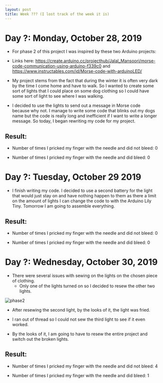 ```yaml
---
layout: post
title: Week ??? (I lost track of the week it is)
---
```


# Day ?: Monday, October 28, 2019
* For phase 2 of this project I was inspired by these two Arduino projects:

* Links here: https://create.arduino.cc/projecthub/Jalal_Mansoori/morse-code-communication-using-arduino-f339c0 and https://www.instructables.com/id/Morse-code-with-arduinoLED/

* My project stems from the fact that during the winter it is often very dark by the time I come home and have to walk.  So I wanted to create some sort of lights that I could place on  some dog clothing so I could have some sort of light to see where I was walking.

* I decided to use the lights to send out a message in Morse code because why not. I manage to write some code that blinks out my dogs name but the code is really long and inefficient if I want to write a longer message. So today, I began rewriting my code for my project. 


## Result:
* Number of times I pricked my finger with the needle and did not bleed: 0

* Number of times I pricked my finger with the needle and did bleed: 0




# Day ?: Tuesday, October 29 2019

* I finish writing my code. I decided to use a second battery for the light that would just stay on and have nothing happen to them as there a limit on the amount of lights I can change the code to with the Arduino Lily Tiny. Tomorrow I am going to assemble everything. 

## Result:
* Number of times I pricked my finger with the needle and did not bleed: 0

* Number of times I pricked my finger with the needle and did bleed: 0


# Day ?: Wednesday, October 30, 2019
* There were several issues with sewing on the lights on the chosen piece of clothing.
	* Only one of the lights turned on so I decided to resew the other two lights.

![phase2]({{site.url}}/project/img9.JPG)

* After resewing the second light, by the looks of it, the light was fried.
* I ran out of thread so I could not sew the third light to see if it even worked. 

* By the looks of it, I am going to have to resew the entire project and switch out the broken lights. 

## Result:
* Number of times I pricked my finger with the needle and did not bleed: 4

* Number of times I pricked my finger with the needle and did bleed: 1